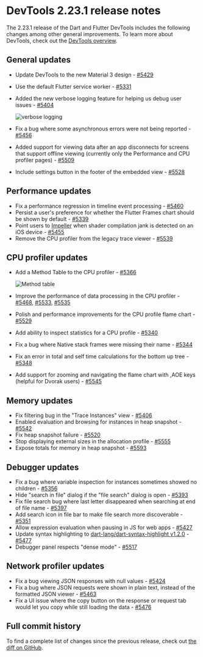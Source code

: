 # DevTools 2.23.1 release notes

The 2.23.1 release of the Dart and Flutter DevTools
includes the following changes among other general improvements.
To learn more about DevTools, check out the
[DevTools overview](https://docs.flutter.dev/tools/devtools).

## General updates

* Update DevTools to the new Material 3 design -
  [#5429](https://github.com/flutter/devtools/pull/5429)
* Use the default Flutter service worker -
  [#5331](https://github.com/flutter/devtools/pull/5331)
* Added the new verbose logging feature for helping us debug user issues -
  [#5404](https://github.com/flutter/devtools/pull/5404)

  ![verbose logging](/assets/images/docs/tools/devtools/release-notes/images-2.23.1/verbose-logging.png "verbose_logging")

* Fix a bug where some asynchronous errors were not being reported -
  [#5456](https://github.com/flutter/devtools/pull/5456)
* Added support for viewing data after an app disconnects for
  screens that support offline viewing
  (currently only the Performance and CPU profiler pages) -
  [#5509](https://github.com/flutter/devtools/pull/5509)
* Include settings button in the footer of the embedded view -
  [#5528](https://github.com/flutter/devtools/pull/5528)

## Performance updates

* Fix a performance regression in timeline event processing -
  [#5460](https://github.com/flutter/devtools/pull/5460)
* Persist a user's preference for whether the
  Flutter Frames chart should be shown by default -
  [#5339](https://github.com/flutter/devtools/pull/5339)
* Point users to [Impeller](https://docs.flutter.dev/perf/impeller) when
  shader compilation jank is detected on an iOS device -
  [#5455](https://github.com/flutter/devtools/pull/5455)
* Remove the CPU profiler from the legacy trace viewer -
  [#5539](https://github.com/flutter/devtools/pull/5539)

## CPU profiler updates

* Add a Method Table to the CPU profiler -
  [#5366](https://github.com/flutter/devtools/pull/5366)

  ![Method table](/assets/images/docs/tools/devtools/release-notes/images-2.23.1/cpu-method-table.png "method_table")

* Improve the performance of data processing in the CPU profiler -
  [#5468](https://github.com/flutter/devtools/pull/5468),
  [#5533](https://github.com/flutter/devtools/pull/5533),
  [#5535](https://github.com/flutter/devtools/pull/5535)
* Polish and performance improvements for the CPU profile flame chart -
  [#5529](https://github.com/flutter/devtools/pull/5529)
* Add ability to inspect statistics for a CPU profile -
  [#5340](https://github.com/flutter/devtools/pull/5340)
* Fix a bug where Native stack frames were missing their name -
  [#5344](https://github.com/flutter/devtools/pull/5344)
* Fix an error in total and self time calculations for the bottom up tree -
  [#5348](https://github.com/flutter/devtools/pull/5348)
* Add support for zooming and navigating the flame chart
  with ,AOE keys (helpful for Dvorak users) -
  [#5545](https://github.com/flutter/devtools/pull/5545)

## Memory updates

* Fix filtering bug in the "Trace Instances" view -
  [#5406](https://github.com/flutter/devtools/pull/5406)
* Enabled evaluation and browsing for instances in heap snapshot -
  [#5542](https://github.com/flutter/devtools/pull/5542)
* Fix heap snapshot failure -
  [#5520](https://github.com/flutter/devtools/pull/5520)
* Stop displaying external sizes in the allocation profile -
  [#5555](https://github.com/flutter/devtools/pull/5555)
* Expose totals for memory in heap snapshot -
  [#5593](https://github.com/flutter/devtools/pull/5593)

## Debugger updates

* Fix a bug where variable inspection
  for instances sometimes showed no children -
  [#5356](https://github.com/flutter/devtools/pull/5356)
* Hide "search in file" dialog if the "file search" dialog is open -
  [#5393](https://github.com/flutter/devtools/pull/5393)
* Fix file search bug where last letter disappeared when
  searching at end of file name -
  [#5397](https://github.com/flutter/devtools/pull/5397)
* Add search icon in file bar to make file search more discoverable -
  [#5351](https://github.com/flutter/devtools/issues/5351)
* Allow expression evaluation when pausing in JS for web apps -
  [#5427](https://github.com/flutter/devtools/pull/5427)
* Update syntax highlighting to
  [dart-lang/dart-syntax-highlight v1.2.0](https://github.com/dart-lang/dart-syntax-highlight/blob/master/CHANGELOG.md#120-2023-01-30) -
  [#5477](https://github.com/flutter/devtools/pull/5477)
* Debugger panel respects "dense mode" -
  [#5517](https://github.com/flutter/devtools/pull/5517)

## Network profiler updates

* Fix a bug viewing JSON responses with null values -
  [#5424](https://github.com/flutter/devtools/pull/5424)
* Fix a bug where JSON requests were shown in plain text,
  instead of the formatted JSON viewer -
  [#5463](https://github.com/flutter/devtools/pull/5463)
* Fix a UI issue where the copy button on the response or request tab
  would let you copy while still loading the data -
  [#5476](https://github.com/flutter/devtools/pull/5476)

## Full commit history

To find a complete list of changes since the previous release,
check out
[the diff on GitHub](https://github.com/flutter/devtools/compare/v2.22.2...v2.23.1).

